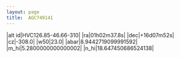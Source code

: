 ```yaml
---
layout: page
title:  AGC749141
--- 
```

|alt id|HVC126.85-46.66-310|
|ra|01h02m37.8s|
|dec|+16d07m52s|
|cz|-308.0|
|w50|23.0|
|abar|8.9442719099991592|
|m_hi|5.2800000000000002|
|n_hi|18.647450686524138|
